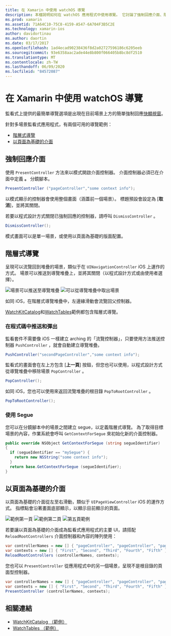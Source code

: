 ```yaml
---
title: 在 Xamarin 中使用 watchOS 導覽
description: 本檔說明如何在 watchOS 應用程式中使用導覽。 它討論了強制回應介面、階層式導覽和頁面型介面。
ms.prod: xamarin
ms.assetid: 71A64C10-75C8-4159-A547-6A704F3B5C2E
ms.technology: xamarin-ios
author: davidortinau
ms.author: daortin
ms.date: 03/17/2017
ms.openlocfilehash: 1ad4ecad90238436f8d2a02727596186c6205eeb
ms.sourcegitcommit: 93e6358aac2ade44e8b800f066405b8bc8df2510
ms.translationtype: MT
ms.contentlocale: zh-TW
ms.lasthandoff: 06/09/2020
ms.locfileid: "84572087"
---
```

# <a name="working-with-watchos-navigation-in-xamarin"></a>在 Xamarin 中使用 watchOS 導覽

監看式上提供的最簡單導覽選項是出現在目前場景上方的簡單強制回應[快顯視窗](#modal)。

針對多場景監看式應用程式，有兩個可用的導覽範例：

- [階層式導覽](#Hierarchical_Navigation)
- [以頁面為基礎的介面](#Page-Based_Interfaces)

<a name="modal"></a>

## <a name="modal-interfaces"></a>強制回應介面

使用 `PresentController` 方法來以模式開啟介面控制器。 介面控制器必須已在介面中定義 **。** 分鏡腳本。

```csharp
PresentController ("pageController","some context info");
```

以模式顯示的控制器會使用整個畫面（涵蓋前一個場景）。 標題預設會設定為 [**取消**]，並將其關閉。

若要以程式設計方式關閉已強制回應的控制器，請呼叫 `DismissController` 。

```csharp
DismissController();
```

模式畫面可以是單一場景，或使用以頁面為基礎的版面配置。

<a name="Hierarchical_Navigation"></a>

## <a name="hierarchical-navigation"></a>階層式導覽

呈現可以流覽回到堆疊的場景，類似于在 `UINavigationController` iOS 上運作的方式。 場景可以推送到導覽堆疊上，並將其關閉（以程式設計方式或由使用者選擇）。

![](navigation-images/hierarchy-1.png "場景可以推送至導覽堆疊") ![](navigation-images/hierarchy-2.png "可以從導覽堆疊中取出場景")

如同 iOS，在階層式導覽堆疊中，左邊緣滑動會流覽回父控制器。

[WatchKitCatalog](https://docs.microsoft.com/samples/xamarin/ios-samples/watchos-watchkitcatalog)和[WatchTables](https://docs.microsoft.com/samples/xamarin/ios-samples/watchos-watchtables)範例都包含階層式導覽。

### <a name="pushing-and-popping-in-code"></a>在程式碼中推送和彈出

監看套件不需要像 iOS 一樣建立 arching 的「流覽控制器」，只要使用方法推送控制器 `PushController` ，就會自動建立導覽堆疊。

```csharp
PushController("secondPageController","some context info");
```

監看式的畫面會在左上方包含 [**上一頁**] 按鈕，但您也可以使用，以程式設計方式從導覽堆疊中移除場景 `PopController` 。

```csharp
PopController();
```

如同 iOS，您也可以使用來返回流覽堆疊的根目錄 `PopToRootController` 。

```csharp
PopToRootController();
```

### <a name="using-segues"></a>使用 Segue

您可以在分鏡腳本中的場景之間建立 segue，以定義階層式導覽。 為了取得目標場景的內容，作業系統會呼叫 `GetContextForSegue` 來初始化新的介面控制器。

```csharp
public override NSObject GetContextForSegue (string segueIdentifier)
{
  if (segueIdentifier == "mySegue") {
    return new NSString("some context info");
  }
  return base.GetContextForSegue (segueIdentifier);
}
```

<a name="Page-Based_Interfaces"></a>

## <a name="page-based-interfaces"></a>以頁面為基礎的介面

以頁面為基礎的介面從左至右滑動，類似于 `UIPageViewController` iOS 的運作方式。 指標點會沿著畫面底部顯示，以顯示目前顯示的頁面。

![](navigation-images/paged-1.png "範例第一頁") ![](navigation-images/paged-2.png "範例第二頁") ![](navigation-images/paged-5.png "第五頁範例")

若要讓以頁面為基礎的介面成為監看式應用程式的主要 UI，請搭配 `ReloadRootControllers` 介面控制器和內容的陣列使用：

```csharp
var controllerNames = new [] { "pageController", "pageController", "pageController", "pageController", "pageController" };
var contexts = new [] { "First", "Second", "Third", "Fourth", "Fifth" };
ReloadRootControllers (controllerNames, contexts);
```

您也可以 `PresentController` 從應用程式中的另一個場景，呈現不是根目錄的頁面型控制器。

```csharp
var controllerNames = new [] { "pageController", "pageController", "pageController", "pageController", "pageController" };
var contexts = new [] { "First", "Second", "Third", "Fourth", "Fifth" };
PresentController (controllerNames, contexts);
```

## <a name="related-links"></a>相關連結

- [WatchKitCatalog （範例）](https://docs.microsoft.com/samples/xamarin/ios-samples/watchos-watchkitcatalog)
- [WatchTables （範例）](https://developer.xamarin.com//samples/monotouch/watchOS/WatchTables/)
